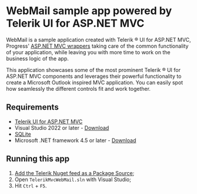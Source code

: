 # WebMail sample app powered by Telerik UI for ASP.NET MVC

WebMail is a sample application created with Telerik &reg; UI for ASP.NET MVC, Progress' [ASP.NET MVC wrappers](http://www.telerik.com/aspnet-mvc) taking care of the common functionality of your application, while leaving you with more time to work on the business logic of the app.

This application showcases some of the most prominent Telerik ® UI for ASP.NET MVC components and leverages their powerful functionality to create a Microsoft Outlook inspired MVC application. You can easily spot how seamlessly the different controls fit and work together.


## Requirements

* [Telerik UI for ASP.NET MVC](https://www.telerik.com/aspnet-mvc)
* Visual Studio 2022 or later - [Download](https://visualstudio.microsoft.com/vs/)
* [SQLite](https://www.sqlite.org/)
* Microsoft .NET framework 4.5 or later - [Download](https://www.microsoft.com/en-us/download/details.aspx?id=30653)

## Running this app

1. [Add the Telerik Nuget feed as a Package Source](http://docs.telerik.com/aspnet-mvc/getting-started/nuget-install);
1. Open `TelerikMvcWebMail.sln` with Visual Studio;
1. Hit `Ctrl` + `F5`.

